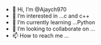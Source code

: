 - 👋 Hi, I’m @Ajaych970
- 👀 I’m interested in ...c and c++
- 🌱 I’m currently learning ...Python
- 💞️ I’m looking to collaborate on ...
- 📫 How to reach me ...

<!---
Ajaych970/Ajaych970 is a ✨ special ✨ repository because its `README.md` (this file) appears on your GitHub profile.
You can click the Preview link to take a look at your changes.
--->
